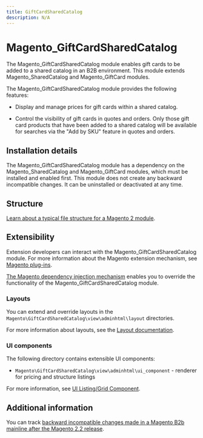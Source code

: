 ```yaml
---
title: GiftCardSharedCatalog
description: N/A
---
```


# Magento_GiftCardSharedCatalog

The Magento_GiftCardSharedCatalog module enables gift cards to be added to a shared catalog in an B2B environment. This module extends Magento_SharedCatalog and Magento_GiftCard modules.

The Magento_GiftCardSharedCatalog module provides the following features:

* Display and manage prices for gift cards within a shared catalog.

* Control the visibility of gift cards in quotes and orders. Only those gift card products that have been added to a shared catalog will be available for searches via the "Add by SKU" feature in quotes and orders.

## Installation details

The Magento_GiftCardSharedCatalog module has a dependency on the Magento_SharedCatalog and Magento_GiftCard modules, which must be installed and enabled first. This module does not create any backward incompatible changes. It can be uninstalled or deactivated at any time.

## Structure

[Learn about a typical file structure for a Magento 2 module](https://developer.adobe.com/commerce/php/development/build/component-file-structure/).

## Extensibility

Extension developers can interact with the Magento_GiftCardSharedCatalog module. For more information about the Magento extension mechanism, see [Magento plug-ins](https://developer.adobe.com/commerce/php/development/components/plugins/).

[The Magento dependency injection mechanism](https://developer.adobe.com/commerce/php/development/components/dependency-injection/) enables you to override the functionality of the Magento_GiftCardSharedCatalog module.

### Layouts

You can extend and override layouts in the `Magento\GiftCardSharedCatalog\view\adminhtml\layout` directories.

For more information about layouts, see the [Layout documentation](https://developer.adobe.com/commerce/frontend-core/guide/layouts/).

### UI components

The following directory contains extensible UI components:

* `Magento\GiftCardSharedCatalog\view\adminhtml\ui_component` - renderer for pricing and structure listings

For more information, see [UI Listing/Grid Component](https://developer.adobe.com/commerce/frontend-core/ui-components/components/listing-grid/).

## Additional information

You can track [backward incompatible changes made in a Magento B2b mainline after the Magento 2.2 release](https://experienceleague.adobe.com/docs/commerce-admin/b2b/release-notes.html).
